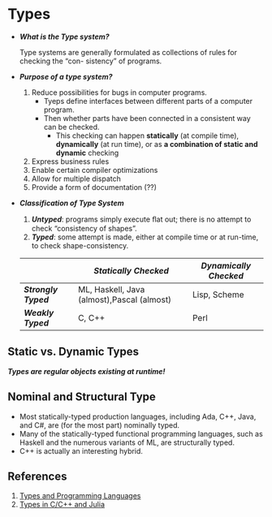 # Types

- _**What is the Type system?**_

    Type systems are generally formulated as collections of rules for checking the “con- sistency” of programs.

- _**Purpose of a type system?**_

    1. Reduce possibilities for bugs in computer programs.
        - Tyeps define interfaces between different parts of a computer program.
        - Then whether parts have been connected in a consistent way can be checked.
            - This checking can happen **statically** (at compile time), **dynamically** (at run time), or as **a combination of static and dynamic** checking
    1. Express business rules
    1. Enable certain compiler optimizations
    1. Allow for multiple dispatch
    1. Provide a form of documentation (??)

- _**Classification of Type System**_

    1. _**Untyped**_: programs simply execute ﬂat out; there is no attempt to check “consistency of shapes”.
    1. _**Typed**_: some attempt is made, either at compile time or at run-time, to check shape-consistency.

    ||_**Statically Checked**_|_**Dynamically Checked**_|
    |--|--|--|
    |_**Strongly Typed**_|ML, Haskell, Java (almost),Pascal (almost)|Lisp, Scheme|
    |_**Weakly Typed**_|C, C++|Perl|

## Static vs. Dynamic Types

_**Types are regular objects existing at runtime!**_

## Nominal and Structural Type

- Most statically-typed production languages, including Ada, C++, Java, and C#, are (for the most part) nominally typed.
- Many of the statically-typed functional programming languages, such as Haskell and the numerous variants of ML, are structurally typed.
- C++ is actually an interesting hybrid.

## References

1. [Types and Programming Languages](http://ropas.snu.ac.kr/~kwang/520/pierce_book.pdf)
1. [Types in C/C++ and Julia](https://medium.com/@Jernfrost/types-in-c-c-and-julia-ce0fcbe0dec6)
